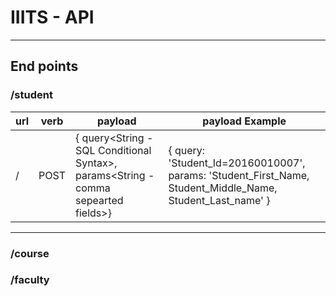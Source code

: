 # IIITS - API
---------------

## End points

### /student

url | verb | payload | payload Example
----|------|---------|----------------
/   | POST | { query<String - SQL Conditional Syntax>,  params<String - comma sepearted fields>} | { query: 'Student_Id=20160010007', params: 'Student_First_Name, Student_Middle_Name, Student_Last_name' }
-----------------------------------------------------------------------------------------------------------------------------------------------------------------------------------------------------------------

### /course

### /faculty
